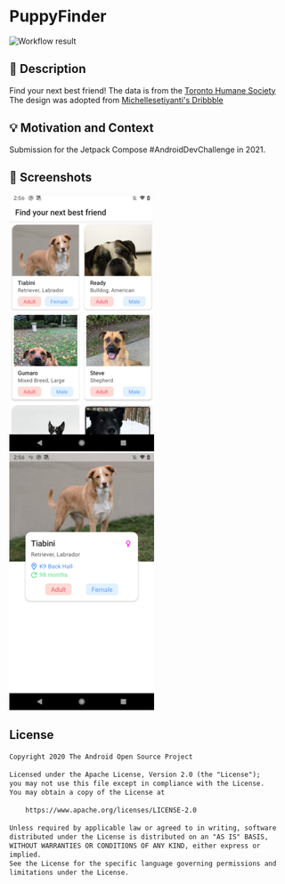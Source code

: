 # PuppyFinder

![Workflow result](https://github.com/AfzalivE/PuppyFinder/workflows/Check/badge.svg)


## :scroll: Description
Find your next best friend!
The data is from the [Toronto Humane Society](https://www.torontohumanesociety.com/)
The design was adopted from [Michellesetiyanti's Dribbble](https://dribbble.com/shots/15045929-Pet-Adoption-1)


## :bulb: Motivation and Context
Submission for the Jetpack Compose #AndroidDevChallenge in 2021.

## :camera_flash: Screenshots
<!-- You can add more screenshots here if you like -->
<img src="/results/screenshot_1.png" width="260">&emsp;<img src="/results/screenshot_2.png" width="260">

## License
```
Copyright 2020 The Android Open Source Project

Licensed under the Apache License, Version 2.0 (the "License");
you may not use this file except in compliance with the License.
You may obtain a copy of the License at

    https://www.apache.org/licenses/LICENSE-2.0

Unless required by applicable law or agreed to in writing, software
distributed under the License is distributed on an "AS IS" BASIS,
WITHOUT WARRANTIES OR CONDITIONS OF ANY KIND, either express or implied.
See the License for the specific language governing permissions and
limitations under the License.
```
